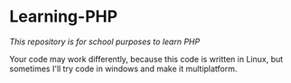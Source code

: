 # Learning-PHP

_This repository is for school purposes to learn PHP_

Your code may work differently, because this code is written in Linux, but sometimes I'll try code in windows and make it multiplatform.
